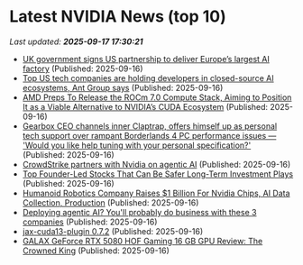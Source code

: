 # Latest NVIDIA News (top 10)
_Last updated: **2025-09-17 17:30:21**_

- [UK government signs US partnership to deliver Europe’s largest AI factory](https://www.computerweekly.com/news/366631337/UK-government-signs-US-partnership-to-deliver-Europes-largest-AI-factory) (Published: 2025-09-16)
- [Top US tech companies are holding developers in closed-source AI ecosystems, Ant Group says](https://www.techradar.com/pro/top-us-tech-companies-are-holding-developers-in-closed-source-ai-ecosystems-ant-group-says) (Published: 2025-09-16)
- [AMD Preps To Release the ROCm 7.0 Compute Stack, Aiming to Position It as a Viable Alternative to NVIDIA’s CUDA Ecosystem](https://wccftech.com/amd-initiates-work-on-rocm-7-compute-stack/) (Published: 2025-09-16)
- [Gearbox CEO channels inner Claptrap, offers himself up as personal tech support over rampant Borderlands 4 PC performance issues — 'Would you like help tuning with your personal specification?'](https://www.tomshardware.com/video-games/pc-gaming/gearbox-ceo-channels-inner-claptrap-offers-himself-up-as-personal-tech-support-over-rampant-borderlands-4-pc-performance-issues-would-you-like-help-tuning-with-your-personal-specification) (Published: 2025-09-16)
- [CrowdStrike partners with Nvidia on agentic AI](https://biztoc.com/x/4222086727cf9dc2) (Published: 2025-09-16)
- [Top Founder-Led Stocks That Can Be Safer Long-Term Investment Plays](https://finance.yahoo.com/news/top-founder-led-stocks-safer-171300113.html) (Published: 2025-09-16)
- [Humanoid Robotics Company Raises $1 Billion For Nvidia Chips, AI Data Collection, Production](https://www.forbes.com/sites/johnkoetsier/2025/09/16/humanoid-robotics-company-raises-1-billion-for-nvidia-chips-ai-data-collection-production/) (Published: 2025-09-16)
- [Deploying agentic AI? You'll probably do business with these 3 companies](https://www.zdnet.com/article/deploying-agentic-ai-youll-probably-do-business-with-these-3-companies/) (Published: 2025-09-16)
- [jax-cuda13-plugin 0.7.2](https://pypi.org/project/jax-cuda13-plugin/0.7.2/) (Published: 2025-09-16)
- [GALAX GeForce RTX 5080 HOF Gaming 16 GB GPU Review: The Crowned King](https://wccftech.com/review/galax-geforce-rtx-5080-hof-gaming-16-gb-gpu-review-the-crowned-king/) (Published: 2025-09-16)
